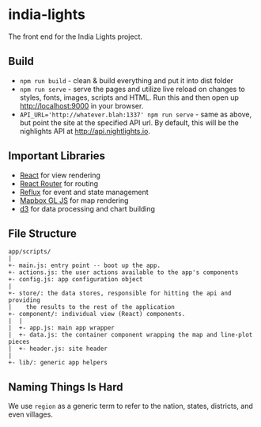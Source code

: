# india-lights

The front end for the India Lights project.

## Build

- `npm run build` - clean & build everything and put it into dist folder
- `npm run serve` - serve the pages and utilize live reload on changes to
  styles, fonts, images, scripts and HTML.  Run this and then open up
  [http://localhost:9000](http://localhost:9000) in your browser.
- `API_URL='http://whatever.blah:1337' npm run serve` - same as above, but
  point the site at the specified API url. By default, this will be the
  nighlights API at http://api.nightlights.io.

## Important Libraries

 - [React][1] for view rendering
 - [React Router][2] for routing
 - [Reflux][3] for event and state management
 - [Mapbox GL JS][4] for map rendering
 - [d3][5] for data processing and chart building

[1]: https://facebook.github.io/react/
[2]: https://github.com/rackt/react-router
[3]: https://github.com/spoike/refluxjs
[4]: https://github.com/mapbox/mapbox-gl-js
[5]: http://d3js.org/


## File Structure

```
app/scripts/
|
+- main.js: entry point -- boot up the app.
+- actions.js: the user actions available to the app's components
+- config.js: app configuration object
|
+- store/: the data stores, responsible for hitting the api and providing
|    the results to the rest of the application
+- component/: individual view (React) components.
|  |
|  +- app.js: main app wrapper
|  +- data.js: the container component wrapping the map and line-plot pieces
|  +- header.js: site header
|
+- lib/: generic app helpers
```

## Naming Things Is Hard

We use `region` as a generic term to refer to the nation, states, districts, and
even villages.

